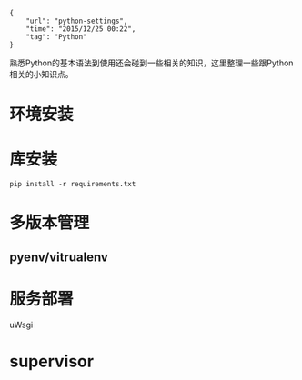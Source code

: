 ```
{
    "url": "python-settings",
    "time": "2015/12/25 00:22",
    "tag": "Python"
}
```

熟悉Python的基本语法到使用还会碰到一些相关的知识，这里整理一些跟Python相关的小知识点。

# 环境安装


# 库安装

```
pip install -r requirements.txt
```

# 多版本管理

## pyenv/vitrualenv


# 服务部署

uWsgi

# supervisor